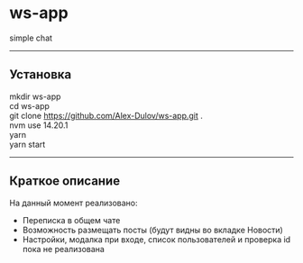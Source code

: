 # ws-app
simple chat

-----------------------------------------------------------------
Установка
-----------------------------------------------------------------
mkdir ws-app  
cd ws-app  
git clone https://github.com/Alex-Dulov/ws-app.git .  
nvm use 14.20.1  
yarn  
yarn start  

-----------------------------------------------------------------
Краткое описание
-----------------------------------------------------------------

На данный момент реализовано:
- Переписка в общем чате
- Возможность размещать посты (будут видны во вкладке Новости)
- Настройки, модалка при входе, список пользователей и проверка id пока не реализована
